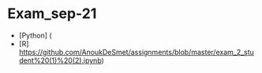 # Exam_sep-21

* [Python] (
* [R] https://github.com/AnoukDeSmet/assignments/blob/master/exam_2_student%20(1)%20(2).ipynb)
